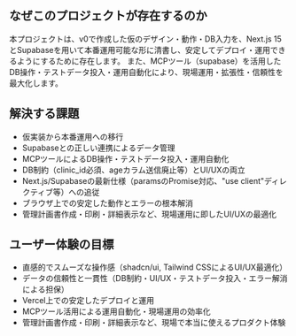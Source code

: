 ## なぜこのプロジェクトが存在するのか
本プロジェクトは、v0で作成した仮のデザイン・動作・DB入力を、Next.js 15とSupabaseを用いて本番運用可能な形に清書し、安定してデプロイ・運用できるようにするために存在します。
また、MCPツール（supabase）を活用したDB操作・テストデータ投入・運用自動化により、現場運用・拡張性・信頼性を最大化します。

## 解決する課題
- 仮実装から本番運用への移行
- Supabaseとの正しい連携によるデータ管理
- MCPツールによるDB操作・テストデータ投入・運用自動化
- DB制約（clinic_id必須、ageカラム送信廃止等）とUI/UXの両立
- Next.js/Supabaseの最新仕様（paramsのPromise対応、"use client"ディレクティブ等）への追従
- ブラウザ上での安定した動作とエラーの根本解消
- 管理計画書作成・印刷・詳細表示など、現場運用に即したUI/UXの最適化

## ユーザー体験の目標
- 直感的でスムーズな操作感（shadcn/ui, Tailwind CSSによるUI/UX最適化）
- データの信頼性と一貫性（DB制約・UI/UX・テストデータ投入・エラー解消による担保）
- Vercel上での安定したデプロイと運用
- MCPツール活用による運用自動化・現場運用の効率化
- 管理計画書作成・印刷・詳細表示など、現場で本当に使えるプロダクト体験
